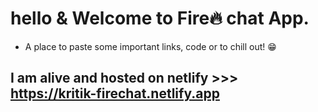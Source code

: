 # hello & Welcome to Fire🔥 chat App.
- A place to paste some important links, code or to chill out! 😁
## I am alive and hosted on netlify >>> https://kritik-firechat.netlify.app
